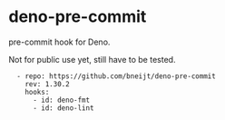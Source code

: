 # deno-pre-commit

pre-commit hook for Deno.

Not for public use yet, still have to be tested.

```
  - repo: https://github.com/bneijt/deno-pre-commit
    rev: 1.30.2
    hooks:
      - id: deno-fmt
      - id: deno-lint
```
